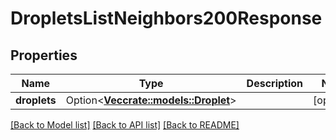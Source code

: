 # DropletsListNeighbors200Response

## Properties

Name | Type | Description | Notes
------------ | ------------- | ------------- | -------------
**droplets** | Option<[**Vec<crate::models::Droplet>**](droplet.md)> |  | [optional]

[[Back to Model list]](../README.md#documentation-for-models) [[Back to API list]](../README.md#documentation-for-api-endpoints) [[Back to README]](../README.md)


